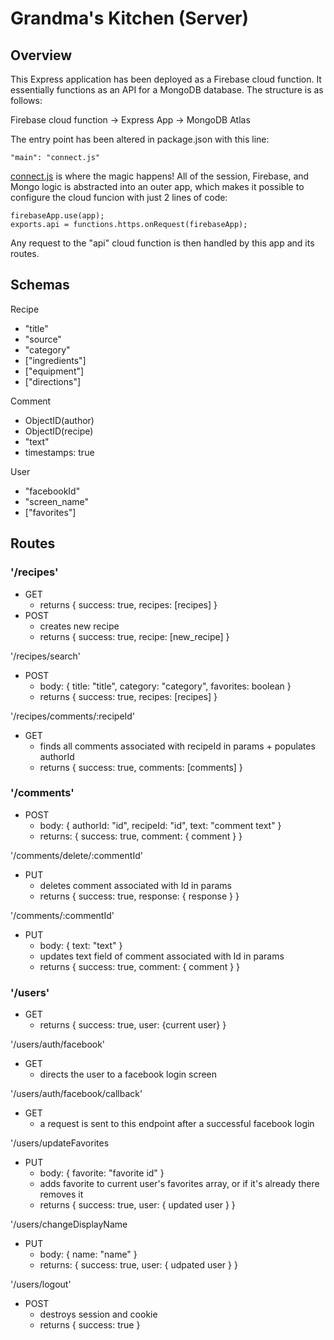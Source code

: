# Grandma's Kitchen (Server)

## Overview

This Express application has been deployed as a Firebase cloud function. It essentially functions as an API for a MongoDB database. The structure is as follows:

Firebase cloud function -> Express App -> MongoDB Atlas

The entry point has been altered in package.json with this line:
```
"main": "connect.js"
```

[connect.js](https://github.com/effieguenther/grandma-server/blob/main/connect.js) is where the magic happens! All of the session, Firebase, and Mongo logic is abstracted into an outer app, which makes it possible to configure the cloud funcion with just 2 lines of code:

```
firebaseApp.use(app);
exports.api = functions.https.onRequest(firebaseApp);
```

Any request to the "api" cloud function is then handled by this app and its routes. 

## Schemas

Recipe
- "title"
- "source"
- "category"
- ["ingredients"]
- ["equipment"]
- ["directions"]

Comment
- ObjectID(author)
- ObjectID(recipe)
- "text"
- timestamps: true

User
- "facebookId"
- "screen_name"
- ["favorites"]

## Routes

### '/recipes'

- GET
    - returns { success: true, recipes: [recipes] }
- POST
    - creates new recipe
    - returns { success: true, recipe: [new_recipe] }

'/recipes/search'
- POST
    - body: { title: "title", category: "category", favorites: boolean }
    - returns { success: true, recipes: [recipes] }

'/recipes/comments/:recipeId'
- GET
    - finds all comments associated with recipeId in params + populates authorId
    - returns { success: true, comments: [comments] }

### '/comments'

- POST
    - body: { authorId: "id", recipeId: "id", text: "comment text" }
    - returns: { success: true, comment: { comment } }

'/comments/delete/:commentId'
- PUT
    - deletes comment associated with Id in params
    - returns { success: true, response: { response } }

'/comments/:commentId'
- PUT
    - body: { text: "text" }
    - updates text field of comment associated with Id in params
    - returns { success: true, comment: { comment } }

### '/users'

- GET
    - returns { success: true, user: {current user} }

'/users/auth/facebook'
- GET
    - directs the user to a facebook login screen

'/users/auth/facebook/callback'
- GET
    - a request is sent to this endpoint after a successful facebook login

'/users/updateFavorites
- PUT
    - body: { favorite: "favorite id" }
    - adds favorite to current user's favorites array, or if it's already there removes it
    - returns { success: true, user: { updated user } }

'/users/changeDisplayName
- PUT
    - body: { name: "name" }
    - returns: { success: true, user: { udpated user } }

'/users/logout'
- POST
    - destroys session and cookie
    - returns { success: true }